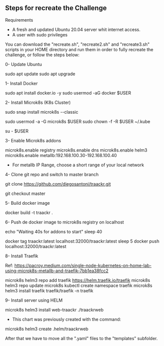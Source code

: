 Steps for recreate the Challenge
--------------------------------

Requirements

* A fresh and updated Ubuntu 20.04 server whit internet access.
* A user with sudo privileges

You can download the "recreate.sh", "recreate2.sh" and "recreate3.sh" scripts in your HOME directory and run them in order to fully recreate the challenge, or follow the steps below:

0- Update Ubuntu

sudo apt update
sudo apt upgrade

1- Install Docker

sudo apt install docker.io -y
sudo usermod -aG docker $USER

2- Install Microk8s (K8s Cluster)

sudo snap install microk8s --classic

sudo usermod -a -G microk8s $USER
sudo chown -f -R $USER ~/.kube

su - $USER

3- Enable Microk8s addons

microk8s.enable registry
microk8s.enable dns
microk8s.enable helm3
microk8s.enable metallb:192.168.100.30-192.168.100.40

* For metallb IP Range, choose a short range of your local network

4- Clone git repo and switch to master branch

git clone https://github.com/diegosantoni/traackr.git

git checkout master

5- Build docker image

docker build -t traackr .

6- Push de docker image to microk8s registry on localhost

echo "Waiting 40s for addons to start"
sleep 40

docker tag traackr:latest localhost:32000/traackr:latest
sleep 5
docker push localhost:32000/traackr:latest

8- Install Traefik

Ref: https://pacroy.medium.com/single-node-kubernetes-on-home-lab-using-microk8s-metallb-and-traefik-7bb1ea38fcc2


microk8s helm3 repo add traefik https://helm.traefik.io/traefik
microk8s helm3 repo update
microk8s kubectl create namespace traefik
microk8s helm3 install traefik traefik/traefik -n traefik


9- Install server using HELM

microk8s helm3 install web-traackr ./traackrweb

* This chart was previously created with the command:

microk8s helm3 create .helm/traackrweb

After that we have to move all the ".yaml" files to the "templates" subfolder.


